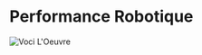 # Performance Robotique 
![Voci L'Oeuvre](https://github.com/MeganeRanger/H23_V13_inspirations_RANGER/blob/main/BIAN/danse_robot_02.png1)
